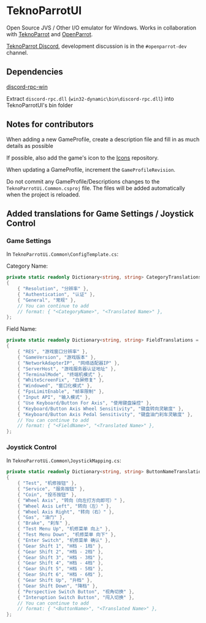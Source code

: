 # TeknoParrotUI

Open Source JVS / Other I/O emulator for Windows. Works in collaboration with [TeknoParrot](https://teknoparrot.com) and [OpenParrot](https://github.com/teknogods/OpenParrot).

[TeknoParrot Discord](https://discord.gg/kmWgGDe), development discussion is in the ``#openparrot-dev`` channel.

## Dependencies

[discord-rpc-win](https://github.com/discordapp/discord-rpc/releases/download/v3.4.0/discord-rpc-win.zip)

Extract ``discord-rpc.dll`` (``win32-dynamic\bin\discord-rpc.dll``) into TeknoParrotUI's bin folder

## Notes for contributors

When adding a new GameProfile, create a description file and fill in as much details as possible

If possible, also add the game's icon to the [Icons](https://github.com/teknogods/TeknoParrotUIThumbnails/tree/master/Icons) repository.

When updating a GameProfile, increment the ``GameProfileRevision``.

Do not commit any GameProfile/Descriptions changes to the ``TeknoParrotUi.Common.csproj`` file. The files will be added automatically when the project is reloaded.

## Added translations for Game Settings / Joystick Control

### Game Settings

In `TeknoParrotUi.Common\ConfigTemplate.cs`:  

Category Name:  
```cs
private static readonly Dictionary<string, string> CategoryTranslations = new Dictionary<string, string>
{
    { "Resolution", "分辨率" },
    { "Authentication", "认证" },
    { "General", "常规" },
    // You can continue to add
    // format: { "<CategoryName>", "<Translated Name>" },
};
```

Field Name:  
```cs
private static readonly Dictionary<string, string> FieldTranslations = new Dictionary<string, string>
{
    { "RES", "游戏窗口分辨率" },
    { "GameVersion", "游戏版本" },
    { "NetworkAdapterIP", "网络适配器IP" },
    { "ServerHost", "游戏服务器认证地址" },
    { "TerminalMode", "终端机模式" },
    { "WhiteScreenFix", "白屏修复" },
    { "Windowed", "窗口化模式" },
    { "FpsLimitEnable", "帧率限制" },
    { "Input API", "输入模式" },
    { "Use Keyboard/Button For Axis", "使用键盘操控" },
    { "Keyboard/Button Axis Wheel Sensitivity", "键盘转向灵敏度" },
    { "Keyboard/Button Axis Pedal Sensitivity", "键盘油门刹车灵敏度" },
    // You can continue to add
    // format: { "<FieldName>", "<Translated Name>" },
};
```

### Joystick Control

In `TeknoParrotUi.Common\JoystickMapping.cs`:  

```cs
private static readonly Dictionary<string, string> ButtonNameTranslations = new Dictionary<string, string>
{
    { "Test", "机修按钮" },
    { "Service", "服务按钮" },
    { "Coin", "投币按钮" },
    { "Wheel Axis", "转向（向左打方向即可）" },
    { "Wheel Axis Left", "转向（左）" },
    { "Wheel Axis Right", "转向（右）" },
    { "Gas", "油门" },
    { "Brake", "刹车" },
    { "Test Menu Up", "机修菜单 向上" },
    { "Test Menu Down", "机修菜单 向下" },
    { "Enter Switch", "机修菜单 确认" },
    { "Gear Shift 1", "H档 - 1档" },
    { "Gear Shift 2", "H档 - 2档" },
    { "Gear Shift 3", "H档 - 3档" },
    { "Gear Shift 4", "H档 - 4档" },
    { "Gear Shift 5", "H档 - 5档" },
    { "Gear Shift 6", "H档 - 6档" },
    { "Gear Shift Up", "升档" },
    { "Gear Shift Down", "降档" },
    { "Perspective Switch Button", "视角切换" },
    { "Interuption Switch Button", "闯入切换" },
    // You can continue to add
    // format: { "<ButtonName>", "<Translated Name>" },
};
```
